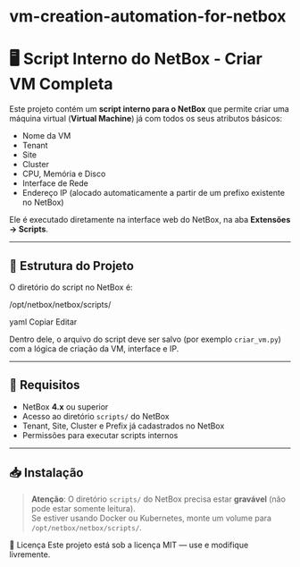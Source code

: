 # vm-creation-automation-for-netbox
# 🖥️ Script Interno do NetBox - Criar VM Completa

Este projeto contém um **script interno para o NetBox** que permite criar uma máquina virtual (**Virtual Machine**) já com todos os seus atributos básicos:

- Nome da VM  
- Tenant  
- Site  
- Cluster  
- CPU, Memória e Disco  
- Interface de Rede  
- Endereço IP (alocado automaticamente a partir de um prefixo existente no NetBox)  

Ele é executado diretamente na interface web do NetBox, na aba **Extensões → Scripts**.

---

## 📂 Estrutura do Projeto

O diretório do script no NetBox é:

/opt/netbox/netbox/scripts/

yaml
Copiar
Editar

Dentro dele, o arquivo do script deve ser salvo (por exemplo `criar_vm.py`) com a lógica de criação da VM, interface e IP.

---

## 🚀 Requisitos

- NetBox **4.x** ou superior
- Acesso ao diretório `scripts/` do NetBox
- Tenant, Site, Cluster e Prefix já cadastrados no NetBox
- Permissões para executar scripts internos

---

## 📥 Instalação

> **Atenção**: O diretório `scripts/` do NetBox precisa estar **gravável** (não pode estar somente leitura).  
> Se estiver usando Docker ou Kubernetes, monte um volume para `/opt/netbox/netbox/scripts/`.


📜 Licença
Este projeto está sob a licença MIT — use e modifique livremente.
